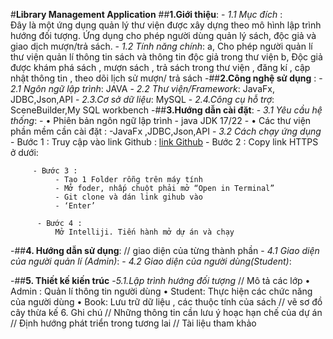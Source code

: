 #**Library Management Application**
##**1.Giới thiệu**: 
     - *1.1 Mục đích* :  
           Đây là một ứng dụng quản lý thư viện được xây dựng theo mô hình lập trình hướng đối tượng. Ứng dụng cho phép người dùng quản lý sách, độc giả và giao dịch mượn/trả sách.
      - *1.2 Tính năng chính*:
            a, Cho phép người quản lí thư viện quản lí thông tin sách và thông tin độc giả trong thư viện 
            b, Độc giả được khám phá sách , mượn sách , trả sách trong thư viện , đăng kí , cập nhật thông tin , theo dõi lịch sử mượn/ trả sách 
-##**2.Công nghệ sử dụng** :
		  - *2.1 Ngôn ngữ lập trình*: JAVA
		  - *2.2 Thư viện/Framework*: 
			  JavaFx, JDBC,Json,API 
			- *2.3.Cơ sở dữ liệu*:  MySQL
      - *2.4.Công cụ hỗ trợ*:
        SceneBuilder,My SQL workbench
-##**3.Hướng dẫn cài đặt**: 
      - *3.1	Yêu cầu hệ thống*: 
       - •	Phiên bản ngôn ngữ lập trình
          -	java JDK 17/22
       - •	Các thư viện phần mềm cần cài đặt :
          -JavaFx ,JDBC,Json,API
      - *3.2 Cách chạy ứng dụng*
         - Bước 1 : Truy cập vào link Github :
[link Github](https://github.com/vanquyen252005/library-management)
         - Bước 2 : Copy link HTTPS ở dưới:
 
         - Bước 3 : 
              -	Tạo 1 Folder rỗng trên máy tính 
              -	Mở foder, nhấp chuột phải mở “Open in Terminal”
              -	Git clone và dán link gihub vào
              -	‘Enter’
 
          - Bước 4 : 
              Mở Intelliji. Tiến hành mở dự án và chạy



-##**4. Hướng dẫn sử dụng**: 
		// giao diện của từng thành phần
     - *4.1 Giao diện của người quản lí (Admin)*:
     - *4.2 Giao diện của người dùng(Student)*:
     
-##**5. Thiết kế kiến trúc**
	-*5.1.Lập trình hướng đối tượng* 
      // Mô tả các lớp 
•	Admin : Quản lí thông tin người dùng 
•	Student: Thực hiện các chức năng của người dùng
•	Book: Lưu trữ dữ liệu , các thuộc tính của sách
      // vẽ sơ đồ cây thừa kế 
6. Ghi chú 
// Những thông tin cần lưu ý hoạc hạn chế của dự án
// Định hướng phát triển trong tương lai 
// Tài liệu tham khảo 



		




